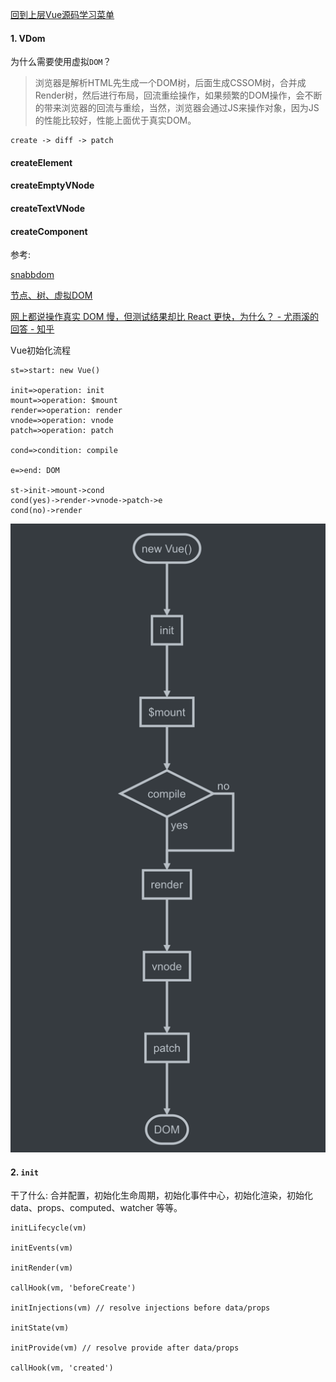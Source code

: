 
[回到上层Vue源码学习菜单](notes/vue/code-review/code-review.md)

#### 1. **VDom** 

   为什么需要使用虚拟`DOM`？

   > 浏览器是解析HTML先生成一个DOM树，后面生成CSSOM树，合并成Render树，然后进行布局，回流重绘操作，如果频繁的DOM操作，会不断的带来浏览器的回流与重绘，当然，浏览器会通过JS来操作对象，因为JS的性能比较好，性能上面优于真实DOM。

   

```
create -> diff -> patch
```

#### createElement

#### createEmptyVNode

#### createTextVNode

#### createComponent

参考: 

[snabbdom](https://github.com/snabbdom/snabbdom)

[节点、树、虚拟DOM](https://cn.vuejs.org/v2/guide/render-function.html)

[网上都说操作真实 DOM 慢，但测试结果却比 React 更快，为什么？ - 尤雨溪的回答 - 知乎](https://www.zhihu.com/question/31809713/answer/53544875)

Vue初始化流程

```flow
st=>start: new Vue()

init=>operation: init
mount=>operation: $mount
render=>operation: render
vnode=>operation: vnode
patch=>operation: patch

cond=>condition: compile

e=>end: DOM

st->init->mount->cond
cond(yes)->render->vnode->patch->e
cond(no)->render
```

![vue_process](./images/vue_process.png)

#### 2. `init`

干了什么: 合并配置，初始化生命周期，初始化事件中心，初始化渲染，初始化 data、props、computed、watcher 等等。

```
initLifecycle(vm)

initEvents(vm)

initRender(vm)

callHook(vm, 'beforeCreate')

initInjections(vm) // resolve injections before data/props

initState(vm)

initProvide(vm) // resolve provide after data/props

callHook(vm, 'created')
```


